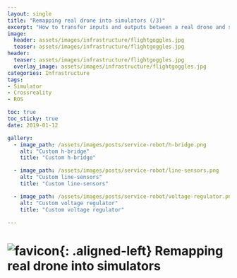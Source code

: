 ```yaml
---
layout: single
title: "Remapping real drone into simulators (/3)"
excerpt: "How to transfer inputs and outputs between a real drone and simulators."
image:
  header: assets/images/infrastructure/flightgoggles.jpg
  teaser: assets/images/infrastructure/flightgoggles.jpg
header:
  teaser: assets/images/infrastructure/flightgoggles.jpg
  overlay_image: assets/images/infrastructure/flightgoggles.jpg
categories: Infrastructure
tags:
- Simulator
- Crossreality
- ROS

toc: true
toc_sticky: true
date: 2019-01-12

gallery:
  - image_path: /assets/images/posts/service-robot/h-bridge.png
    alt: "Custom h-bridge"
    title: "Custom h-bridge"

  - image_path: /assets/images/posts/service-robot/line-sensors.png
    alt: "Custom line-sensors"
    title: "Custom line-sensors"

  - image_path: /assets/images/posts/service-robot/voltage-regulator.png
    alt: "Custom voltage regulator"
    title: "Custom voltage regulator"

---
```


# ![favicon](/assets/images/favicon.jpg){: .aligned-left} Remapping real drone into simulators
